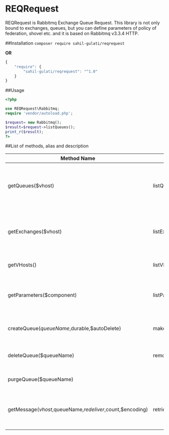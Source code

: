 # REQRequest
REQRequest is Rabbitmq Exchange Queue Request. This library is not only bound to exchanges, queues, but you can define parameters of policy of federation, shovel etc. and it is based on Rabbitmq v3.3.4 HTTP.

##Installation
`composer require sahil-gulati/reqrequest`

<b>OR</b>
``` javascript
{
    "require": {
        "sahil-gulati/reqrequest": "^1.0"
    }
}
```
##Usage
```php
<?php

use REQRequest\Rabbitmq;
require 'vendor/autoload.php';

$request= new Rabbitmq();
$result=$request->listQueues();
print_r($result);
?>

```

##List of methods, alias and description

Method Name | Alias | Description
------------|-------|------------
getQueues($vhost)|listQueues(...)|To get the list of queues in all vhosts or in a given vhost.
getExchanges($vhost)|listExchanges(...)| To get the list of exchanges in all vhosts or in a given vhost.
getVHosts()|listVHosts()|To get the list of vhosts
getParameters($component)|listParameters(...)| To get list of all parameters present for a given component
createQueue($queueName,$durable,$autoDelete)|makeQueue(...)|To create a queue with given parameters
deleteQueue($queueName)|removeQueue(...)|To remove queue a specified queue
purgeQueue($queueName)||Purge's a given queue.
getMessage($vhost,$queueName,$redeliver,$count,$encoding)|retrieveMessage(...)| Get no. of messages specified from a given queue
